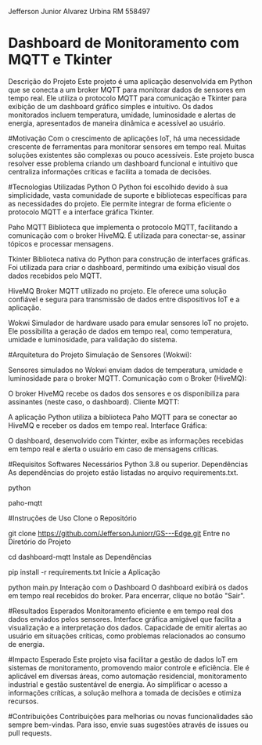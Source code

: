  Jefferson Junior Alvarez Urbina RM 558497


# Dashboard de Monitoramento com MQTT e Tkinter
Descrição do Projeto
Este projeto é uma aplicação desenvolvida em Python que se conecta a um broker MQTT para monitorar dados de sensores em tempo real. Ele utiliza o protocolo MQTT para comunicação e Tkinter para exibição de um dashboard gráfico simples e intuitivo. Os dados monitorados incluem temperatura, umidade, luminosidade e alertas de energia, apresentados de maneira dinâmica e acessível ao usuário.

#Motivação
Com o crescimento de aplicações IoT, há uma necessidade crescente de ferramentas para monitorar sensores em tempo real. Muitas soluções existentes são complexas ou pouco acessíveis. Este projeto busca resolver esse problema criando um dashboard funcional e intuitivo que centraliza informações críticas e facilita a tomada de decisões.

#Tecnologias Utilizadas
Python
O Python foi escolhido devido à sua simplicidade, vasta comunidade de suporte e bibliotecas específicas para as necessidades do projeto. Ele permite integrar de forma eficiente o protocolo MQTT e a interface gráfica Tkinter.

Paho MQTT
Biblioteca que implementa o protocolo MQTT, facilitando a comunicação com o broker HiveMQ. É utilizada para conectar-se, assinar tópicos e processar mensagens.

Tkinter
Biblioteca nativa do Python para construção de interfaces gráficas. Foi utilizada para criar o dashboard, permitindo uma exibição visual dos dados recebidos pelo MQTT.

HiveMQ
Broker MQTT utilizado no projeto. Ele oferece uma solução confiável e segura para transmissão de dados entre dispositivos IoT e a aplicação.

Wokwi
Simulador de hardware usado para emular sensores IoT no projeto. Ele possibilita a geração de dados em tempo real, como temperatura, umidade e luminosidade, para validação do sistema.

#Arquitetura do Projeto
Simulação de Sensores (Wokwi):

Sensores simulados no Wokwi enviam dados de temperatura, umidade e luminosidade para o broker MQTT.
Comunicação com o Broker (HiveMQ):

O broker HiveMQ recebe os dados dos sensores e os disponibiliza para assinantes (neste caso, o dashboard).
Cliente MQTT:

A aplicação Python utiliza a biblioteca Paho MQTT para se conectar ao HiveMQ e receber os dados em tempo real.
Interface Gráfica:

O dashboard, desenvolvido com Tkinter, exibe as informações recebidas em tempo real e alerta o usuário em caso de mensagens críticas.

#Requisitos
Softwares Necessários
Python 3.8 ou superior.
Dependências
As dependências do projeto estão listadas no arquivo requirements.txt.

python

paho-mqtt

#Instruções de Uso
Clone o Repositório

git clone https://github.com/JeffersonJuniorr/GS---Edge.git
Entre no Diretório do Projeto

cd dashboard-mqtt
Instale as Dependências

pip install -r requirements.txt
Inicie a Aplicação

python main.py
Interação com o Dashboard
O dashboard exibirá os dados em tempo real recebidos do broker.
Para encerrar, clique no botão "Sair".

#Resultados Esperados
Monitoramento eficiente e em tempo real dos dados enviados pelos sensores.
Interface gráfica amigável que facilita a visualização e a interpretação dos dados.
Capacidade de emitir alertas ao usuário em situações críticas, como problemas relacionados ao consumo de energia.

#Impacto Esperado
Este projeto visa facilitar a gestão de dados IoT em sistemas de monitoramento, promovendo maior controle e eficiência. Ele é aplicável em diversas áreas, como automação residencial, monitoramento industrial e gestão sustentável de energia. Ao simplificar o acesso a informações críticas, a solução melhora a tomada de decisões e otimiza recursos.

#Contribuições
Contribuições para melhorias ou novas funcionalidades são sempre bem-vindas. Para isso, envie suas sugestões através de issues ou pull requests.

